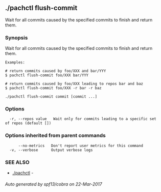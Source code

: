 ## ./pachctl flush-commit

Wait for all commits caused by the specified commits to finish and return them.

### Synopsis


Wait for all commits caused by the specified commits to finish and return them.

	Examples:

	# return commits caused by foo/XXX and bar/YYY
	$ pachctl flush-commit foo/XXX bar/YYY

	# return commits caused by foo/XXX leading to repos bar and baz
	$ pachctl flush-commit foo/XXX -r bar -r baz
	

```
./pachctl flush-commit commit [commit ...]
```

### Options

```
  -r, --repos value   Wait only for commits leading to a specific set of repos (default [])
```

### Options inherited from parent commands

```
      --no-metrics   Don't report user metrics for this command
  -v, --verbose      Output verbose logs
```

### SEE ALSO
* [./pachctl](./pachctl.md)	 - 

###### Auto generated by spf13/cobra on 22-Mar-2017
